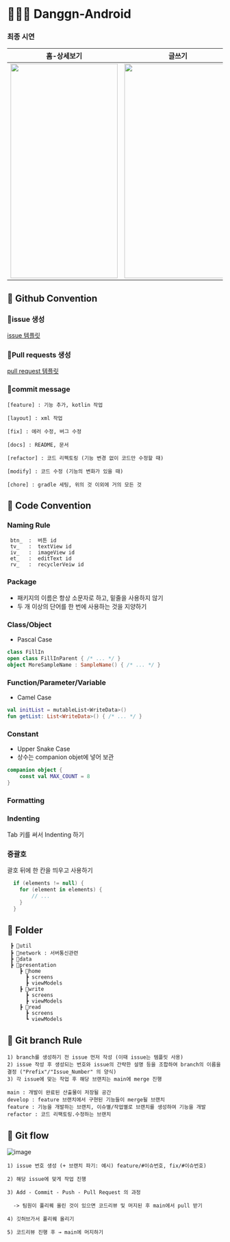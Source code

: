 # 👩🏻‍🌾 Danggn-Android

### 최종 시연

홈-상세보기|글쓰기|
|:---:|:---:|
<img src="https://user-images.githubusercontent.com/62291759/172009859-40e73427-5fe2-4db3-8828-643334570ab1.gif" width="250" height="500"/>|<img src="https://user-images.githubusercontent.com/62291759/171911607-81ea5524-0a5d-48b7-a3ac-a831f3110a20.gif" width="250" height="500"/>
## 🥕 Github Convention

### 📍issue 생성
[issue 템플릿](https://github.com/THE-SOPT-Joint-Seminar-Danggn/Danggn-Android/blob/main/.github/ISSUE_TEMPLATE/custom.md)

### 📍Pull requests 생성
[pull request 템플릿](https://github.com/THE-SOPT-Joint-Seminar-Danggn/Danggn-Android/blob/main/.github/PULL_REQUESTS_TEMLETE.md)

### 📍commit message

    [feature] : 기능 추가, kotlin 작업

    [layout] : xml 작업

    [fix] : 에러 수정, 버그 수정

    [docs] : README, 문서

    [refactor] : 코드 리펙토링 (기능 변경 없이 코드만 수정할 때)

    [modify] : 코드 수정 (기능의 변화가 있을 때)

    [chore] : gradle 세팅, 위의 것 이외에 거의 모든 것

## 🥕 Code Convention

  ### **Naming Rule**
     btn_  :  버튼 id
     tv_   :  textView id
     iv_   :  imageView id
     et_   :  editText id
     rv_   :  recyclerVeiw id
     
  ### **Package**

  - 패키지의 이름은 항상 소문자로 하고, 밑줄을 사용하지 않기
  - 두 개 이상의 단어를 한 번에 사용하는 것을 지양하기

  ### **Class/Object**

  - Pascal Case

  ```kotlin
  class FillIn
  open class FillInParent { /* ... */ }
  object MoreSampleName : SampleName() { /* ... */ }
  ```

  ### **Function/Parameter/Variable**

  - Camel Case

  ```kotlin
  val initList = mutableList<WriteData>()
  fun getList: List<WriteData>() { /* ... */ }
  ```

  ### **Constant**

  - Upper Snake Case
  - 상수는 companion objet에 넣어 보관

  ```kotlin
  companion object {
      const val MAX_COUNT = 8
  }
  ```

  ### **Formatting**

  ### **Indenting**

  Tab 키를 써서 Indenting 하기

  ### **중괄호**

  괄호 뒤에 한 칸을 띄우고 사용하기
  ```kotlin
    if (elements != null) {
      for (element in elements) {
          // ...
      }
    }
  ```
  
## 🥕 Folder

     ┣ 📂util
     ┣ 📂network : 서버통신관련
     ┣ 📂data
     ┣ 📂presentation
        ┣ 📂home
          ┣ screens
          ┣ viewModels
        ┣ 📂write
          ┣ screens
          ┣ viewModels
        ┣ 📂read
          ┣ screens
          ┗ viewModels
          
 ## 🥕 Git branch Rule
 
    1) branch를 생성하기 전 issue 먼저 작성 (이때 issue는 템플릿 사용)
    2) issue 작성 후 생성되는 번호와 issue의 간략한 설명 등을 조합하여 branch의 이름을 결정 ("Prefix"/"Issue_Number" 의 양식)
    3) 각 issue에 맞는 작업 후 해당 브랜치는 main에 merge 진행
      
    main : 개발이 완료된 산출물이 저장될 공간
    develop : feature 브랜치에서 구현된 기능들이 merge될 브랜치
    feature : 기능을 개발하는 브랜치, 이슈별/작업별로 브랜치를 생성하여 기능을 개발
    refactor : 코드 리팩토링.수정하는 브랜치
    
 ## 🥕 Git flow 
 
![image](https://user-images.githubusercontent.com/62291759/169694035-2e3881e7-0de9-4203-a3f2-6d877a3b2aba.png)

    
    1) issue 번호 생성 (+ 브랜치 파기: 예시) feature/#이슈번호, fix/#이슈번호)

    2) 해당 issue에 맞게 작업 진행

    3) Add - Commit - Push - Pull Request 의 과정
    
      -> 팀원이 풀리퀘 올린 것이 있으면 코드리뷰 및 머지된 후 main에서 pull 받기

    4) 깃허브가서 풀리퀘 올리기

    5) 코드리뷰 진행 후 → main에 머지하기
